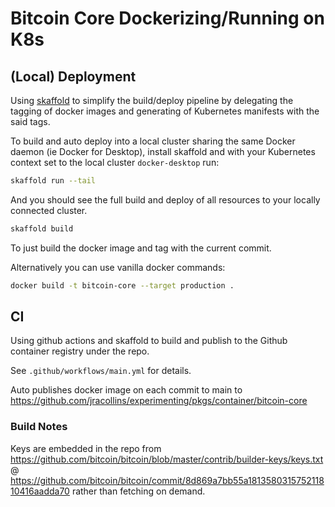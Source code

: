 # Bitcoin Core Dockerizing/Running on K8s

## (Local) Deployment

Using [skaffold](https://skaffold.dev/) to simplify the build/deploy pipeline by delegating the tagging of docker images and generating of Kubernetes manifests with the said tags.

To build and auto deploy into a local cluster sharing the same Docker daemon (ie Docker for Desktop), install skaffold and with your Kubernetes context set to the local cluster `docker-desktop` run:

```sh
skaffold run --tail
```

And you should see the full build and deploy of all resources to your locally connected cluster.

```sh
skaffold build
```

To just build the docker image and tag with the current commit.

Alternatively you can use vanilla docker commands:

```sh
docker build -t bitcoin-core --target production .
```

## CI

Using github actions and skaffold to build and publish to the Github container registry under the repo.

See `.github/workflows/main.yml` for details.

Auto publishes docker image on each commit to main to https://github.com/jracollins/experimenting/pkgs/container/bitcoin-core

### Build Notes

Keys are embedded in the repo from https://github.com/bitcoin/bitcoin/blob/master/contrib/builder-keys/keys.txt @ https://github.com/bitcoin/bitcoin/commit/8d869a7bb55a181358031575211810416aadda70 rather than fetching on demand.
